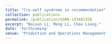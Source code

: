 ```yaml
---
title: "Cry-wolf syndrome in recommendation" 
collection: publications
permalink: /publication/SSRN-id3481358
excerpt: "Baixun Li, Meng Li, Chao Liang."
date: 'forthcoming'
venue: 'Production and Operations Management'
---
```

